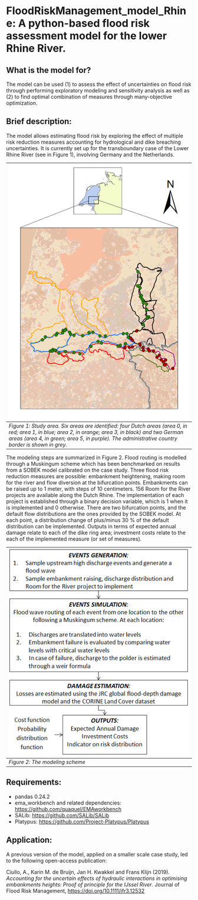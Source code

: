 # FloodRiskManagement_model_Rhine: A python-based flood risk assessment model for the lower Rhine River.
## What is the model for?
The model can be used (1) to assess the effect of uncertainties on flood risk through performing exploratory modeling and sensitivity analysis as well as (2) to find optimal combination of measures through many-objective optimization.

## Brief description:
The model allows estimating flood risk by exploring the effect of multiple risk reduction measures accounting for hydrological and dike breaching uncertainties. It is currently set up for the transboundary case of the Lower Rhine River (see in Figure 1), involving Germany and the Netherlands.

|<img src="figs/Rhine.png" width="600"/>|
| ------------- |
| *Figure 1: Study area. Six areas are identified: four Dutch areas (area 0, in red; area 1, in blue; area 2, in orange; area 3, in black) and two German areas (area 4, in green; area 5, in purple). The administrative country border is shown in grey.*          |

The modeling steps are summarized in Figure 2. Flood routing is modelled through a Muskingum scheme which has been benchmarked on results from a SOBEK model calibrated on the case study. Three flood risk reduction measures are possible: embankment heightening, making room for the river and flow diversion at the bifurcation points. Embankments can be raised up to 1 meter, with steps of 10 centimeters. 156 Room for the River projects are available along the Dutch Rhine. The implementation of each project is established through a binary decision variable, which is 1 when it is implemented and 0 otherwise. There are two bifurcation points, and the default flow distributions are the ones provided by the SOBEK model. At each point, a distribution change of plus/minus 30 % of the default distribution can be implemented. 
Outputs in terms of expected annual damage relate to each of the dike ring area; investment costs relate to the each of the implemented measure (or set of measures).

|<img src="figs/model_scheme.png" width="600"/>|
| ------------- |
| *Figure 2: The modeling scheme*  |

## Requirements:
- pandas 0.24.2
- ema_workbench and related dependencies: https://github.com/quaquel/EMAworkbench
- SALib: https://github.com/SALib/SALib
- Platypus: https://github.com/Project-Platypus/Platypus

## Application:
A previous version of the model, applied on a smaller scale case study, led to the following open-access publication:

Ciullo, A., Karin M. de Bruijn, Jan H. Kwakkel and Frans Klijn (2019). *Accounting for the uncertain effects of hydraulic interactions in optimising embankments heights: Proof of principle for the IJssel River*. Journal of Flood Risk Management, https://doi.org/10.1111/jfr3.12532

